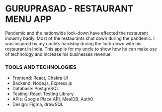 # GURUPRASAD - RESTAURANT MENU APP

Pandemic and the nationwide lock-down have affected the restaurant industry badly. Most of the restaurants shut down during the pandemic. I was inspired by my uncle’s hardship during the lock-down with his restaurant in India. This app is for my uncle to show how he can make use of technology and increase his businesses revenue.

### TOOLS AND TECHNOLOGIES

- Frontend: React, Chakra UI
- Backend: Node.js, Express.js
- Database: PostgreSQL
- Testing: React Testing Library
- APIs: Google Place API, MealDB, Auth0
- Design: Figma, drawSQL
